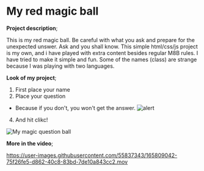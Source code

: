 # My red magic ball

**Project description**;

This is my red magic ball. Be careful with what you ask and prepare for the unexpected unswer. 
Ask and you shall know. This simple html/css/js project is my own, and i have played with extra content besides regular M8B rules. 
I have tried to make it simple and fun. Some of the names (class) are strange because I was playing with two languages.

**Look of my project**;
1. First place your name
2. Place your question
 - Because if you don't, you won't get the answer.
 ![alert](https://user-images.githubusercontent.com/55837343/165810711-4f322276-0bdd-4949-94f6-926838047eee.png)
 

4. And hit clikc! 

![My magic question ball](https://user-images.githubusercontent.com/55837343/165806491-a46666bf-bcd1-46d8-a545-de41693e5443.png)



**More in the video**;



https://user-images.githubusercontent.com/55837343/165809042-75f26fe5-d862-40c8-83bd-7de10a843cc2.mov

